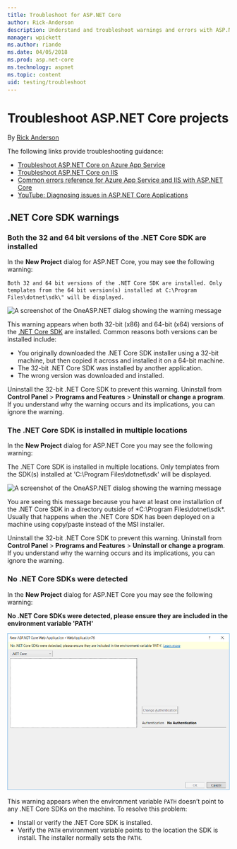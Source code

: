 ```yaml
---
title: Troubleshoot for ASP.NET Core
author: Rick-Anderson
description: Understand and troubleshoot warnings and errors with ASP.NET Core projects.
manager: wpickett
ms.author: riande
ms.date: 04/05/2018
ms.prod: asp.net-core
ms.technology: aspnet
ms.topic: content
uid: testing/troubleshoot
---
```

# Troubleshoot ASP.NET Core projects

By [Rick Anderson](https://twitter.com/RickAndMSFT)

The following links provide troubleshooting guidance:

* [Troubleshoot ASP.NET Core on Azure App Service](xref:host-and-deploy/azure-apps/troubleshoot)
* [Troubleshoot ASP.NET Core on IIS](xref:host-and-deploy/iis/troubleshoot)
* [Common errors reference for Azure App Service and IIS with ASP.NET Core](xref:host-and-deploy/azure-iis-errors-reference)
* [YouTube: Diagnosing issues in ASP.NET Core Applications](https://www.youtube.com/watch?v=RYI0DHoIVaA)

<a name="sdk"></a>
## .NET Core SDK warnings

### Both the 32 and 64 bit versions of the .NET Core SDK are installed
In the **New Project** dialog for ASP.NET Core, you may see the following warning: 

    Both 32 and 64 bit versions of the .NET Core SDK are installed. Only templates from the 64 bit version(s) installed at C:\Program Files\dotnet\sdk\" will be displayed.

![A screenshot of the OneASP.NET dialog showing the warning message](troubleshoot/_static/both32and64bit.png)

This warning appears when both 32-bit (x86) and 64-bit (x64) versions of the [.NET Core SDK](https://www.microsoft.com/net/download/all) are installed. Common reasons both versions can be installed include:

* You originally downloaded the .NET Core SDK installer using a 32-bit machine, but then copied it across and installed it on a 64-bit machine. 
* The 32-bit .NET Core SDK was installed by another application.
* The wrong version was downloaded and installed.

Uninstall the 32-bit .NET Core SDK to prevent this warning. Uninstall from **Control Panel** > **Programs and Features** > **Uninstall or change a program**. If you understand why the warning occurs and its implications, you can ignore the warning.

### The .NET Core SDK is installed in multiple locations
In the **New Project** dialog for ASP.NET Core you may see the following warning: 

 The .NET Core SDK is installed in multiple locations. Only templates from the SDK(s) installed at 'C:\Program Files\dotnet\sdk\' will be displayed.

![A screenshot of the OneASP.NET dialog showing the warning message](troubleshoot/_static/multiplelocations.png)

You are seeing this message because you have at least one installation of the .NET Core SDK in a directory outside of *C:\Program Files\dotnet\sdk\*. Usually that happens when the .NET Core SDK has been deployed on a machine using copy/paste instead of the MSI installer.

Uninstall the 32-bit .NET Core SDK to prevent this warning. Uninstall from **Control Panel** > **Programs and Features** > **Uninstall or change a program**. If you understand why the warning occurs and its implications, you can ignore the warning.

### No .NET Core SDKs were detected
In the **New Project** dialog for ASP.NET Core you may see the following warning: 

**No .NET Core SDKs were detected, please ensure they are included in the environment variable 'PATH'**

![A screenshot of the OneASP.NET dialog showing the warning message](troubleshoot/_static/NoNetCore.png)

This warning appears when the environment variable `PATH` doesn’t point to any .NET Core SDKs on the machine. To resolve this problem:

* Install or verify the .NET Core SDK is installed.
* Verify the `PATH` environment variable points to the location the SDK is install. The installer normally sets the `PATH`.
